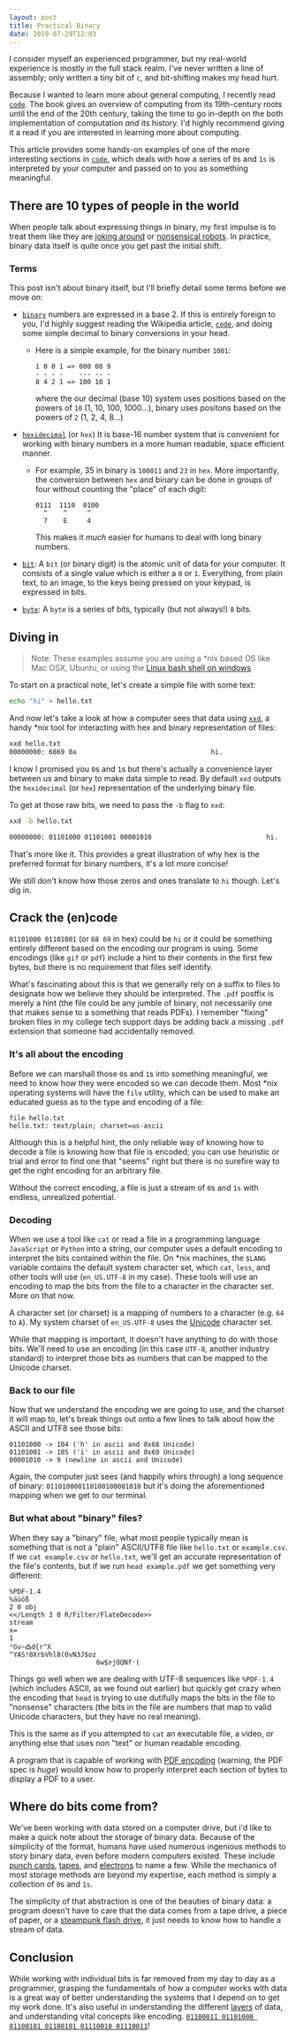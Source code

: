 ```yaml
---
layout: post
title: Practical Binary
date: 2019-07-29T12:03
---
```


I consider myself an experienced programmer, but my real-world experience is mostly in the full stack realm. I've never written a line of assembly; only written a tiny bit of `c`, and bit-shifting makes my head hurt.

 Because I wanted to learn more about general computing, I recently read [`code`][0]. The book gives an overview of computing from its 19th-century roots until the end of the 20th century, taking the time to go in-depth on the both implementation of computation _and_ its history. I'd highly recommend giving it a read if you are interested in learning more about computing.

This article provides some hands-on examples of one of the more interesting sections in [`code`][0], which deals with how a series of `0`s and `1s` is interpreted by your computer and passed on to you as something meaningful.

There are 10 types of people in the world
---

When people talk about expressing things in binary, my first impulse is to treat them like they are [joking around](https://www.convertbinary.com/joke/) or [nonsensical robots](https://www.youtube.com/watch?v=Ia9N_wZaoa4). In practice, binary data itself is quite once you get past the initial shift.


### Terms

This post isn't about binary itself, but I'll briefly detail some terms before we move on:

- [`binary`](https://en.wikipedia.org/wiki/Binary_number) numbers are expressed in a base 2. If this is entirely foreign to you, I'd highly suggest reading the Wikipedia article, [`code`][0], and doing some simple decimal to binary conversions in your head.
    - Here is a simple example, for the binary number `1001`:

        ```
        1 0 0 1 => 000 00 9
        - - - -    --- -- -
        8 4 2 1 => 100 10 1
        ```

      where the our decimal (base 10) system uses positions based on the powers of `10` (1, 10, 100, 1000...), binary uses positons based on the powers of `2` (1, 2, 4, 8...)


- [`hexidecimal`](https://en.wikipedia.org/wiki/Hexadecimal) (or `hex`) It is base-16 number system that is convenient for working with binary numbers in a more human readable, space efficient manner.
    -  For example, 35 in binary is `100011` and `23` in `hex`. More importantly, the conversion between `hex` and binary can be done in groups of four without counting the "place" of each digit:
        ```
        0111  1110  0100
          ^    ^     ^
          7    E     4
        ```
        This makes it _much_ easier for humans to deal with long binary numbers.

- [`bit`](https://en.wikipedia.org/wiki/Bit): A `bit` (or binary digit) is the atomic unit of data for your computer. It consists of a single value which is either a `0` or `1`. Everything, from plain text, to an image, to the keys being pressed on your keypad, is expressed in bits.

- [`byte`](https://en.wikipedia.org/wiki/Byte): A `byte` is a series of bits, typically (but not always!) `8` bits.


Diving in
---

> Note: These examples assume you are using a *nix based OS like Mac OSX, Ubuntu, or using the <a href="https://www.howtogeek.com/249966/how-to-install-and-use-the-linux-bash-shell-on-windows-10/">Linux bash shell on windows</a>

To start on a practical note, let's create a simple file with some text:

```bash
echo "hi" > hello.txt
```

And now let's take a look at how a computer sees that data using [`xxd`](https://linux.die.net/man/1/xxd), a handy *nix tool for interacting with hex and binary representation of files:


```bash
xxd hello.txt
00000000: 6869 0a                                  hi.
```

I know I promised you `0`s and `1`s but there's actually a convenience layer between us and binary to make data simple to read. By default `xxd` outputs the `hexidecimal` (or `hex`) representation of the underlying binary file.

To get at those raw bits, we need to pass the `-b` flag to `xxd`:


```bash
xxd -b hello.txt

00000000: 01101000 01101001 00001010                             hi.
```

That's more like it. This provides a great illustration of why hex is the preferred format for binary numbers, it's a lot more concise!

We still don't know how those zeros and ones translate to `hi` though. Let's dig in.

Crack the (en)code
---

`01101000 01101001` (or `68 69` in hex) could be `hi` or it could be something entirely different based on the encoding our program is using. Some encodings (like `gif` or `pdf`) include a hint to their contents in the first few bytes, but there is no requirement that files self identify.

What's fascinating about this is that we generally rely on a suffix to files to designate how we believe they should be interpreted. The `.pdf` postfix is merely a hint (the file could be any jumble of binary, not necessarily one that makes sense to a something that reads PDFs). I remember "fixing" broken files in my college tech support days be adding back a missing `.pdf` extension that someone had accidentally removed.

### It's all about the encoding

Before we can marshall those `0`s and `1`s into something meaningful, we need to know how they were encoded so we can decode them. Most *nix operating systems will have the `file` utility, which can be used to make an educated guess as to the type and encoding of a file:

```
file hello.txt
hello.txt: text/plain; charset=us-ascii
```

Although this is a helpful hint, the only reliable way of knowing how to decode a file is knowing how that file is encoded; you can use heuristic or trial and error to find one that "seems" right but there is no surefire way to get the right encoding for an arbitrary file.

Without the correct encoding, a file is just a stream of `0`s and `1s` with endless, unrealized potential.

### Decoding

When we use a tool like `cat` or read a file in a programming language `JavaScript` or `Python` into a string, our computer uses a default encoding to interpret the bits contained within the file. On *nix machines, the `$LANG` variable contains the default system character set, which `cat`, `less`, and other tools will use (`en_US.UTF-8` in my case). These tools will use an encoding to map the bits from the file to a character in the character set. More on that now.

A character set (or charset) is a mapping of numbers to a character (e.g. `64` to  `A`). My system charset of `en_US.UTF-8` uses the [Unicode](https://home.unicode.org/) character set.

While that mapping is important, it doesn't have anything to do with those bits. We'll need to use an encoding (in this case `UTF-8`, another industry standard) to interpret those bits as numbers that can be mapped to the Unicode charset.

### Back to our file

Now that we understand the encoding we are going to use, and the charset it will map to, let's break things out onto a few lines to talk about how the ASCII and UTF8 see those bits:

```
01101000 -> 104 ('h' in ascii and 0x68 Unicode)
01101001 -> 105 ('i' in ascii and 0x69 Unicode)
00001010 -> 9 (newline in ascii and Unicode)
```

Again, the computer just sees (and happily whirs through) a long sequence of binary: `011010000110100100001010` but it's doing the aforementioned mapping when we get to our terminal.

### But what about "binary" files?

When they say a "binary" file, what most people typically mean is something that is not a "plain" ASCII/UTF8 file like `hello.txt` or `example.csv`. If we `cat example.csv` or `hello.txt`, we'll get an accurate representation of the file's contents, but if we run `head example.pdf` we get something very different:


```binary
%PDF-1.4
%äüöß
2 0 obj
<</Length 3 0 R/Filter/FlateDecode>>
stream
x=
1
²Gv~߷d{r"X
^YAS!0XrbVhl8(OvN3J$oz
                      6w$ɝjOQNf˒(
```

Things go well when we are dealing with UTF-8 sequences like `%PDF-1.4` (which includes ASCII, as we found out earlier) but quickly get crazy when the encoding that `head` is trying to use dutifully maps the bits in the file to "nonsense" characters (the bits in the file are numbers that map to valid Unicode characters, but they have no real meaning).

This is the same as if you attempted to `cat` an executable file, a video, or anything else that uses non "text" or human readable encoding.

A program that is capable of working with [PDF encoding](https://www.adobe.com/content/dam/acom/en/devnet/pdf/pdfs/PDF32000_2008.pdf) (warning, the PDF spec is _huge_) would know how to properly interpret each section of bytes to display a PDF to a user.

Where do bits come from?
---

We've been working with data stored on a computer drive, but i'd like to make a quick note about the storage of binary data. Because of the simplicity of the format, humans have used numerous ingenious methods to story binary data, even before modern computers existed. These include [punch cards](https://en.wikipedia.org/wiki/Punched_card), [tapes](https://en.wikipedia.org/wiki/Tape_drive), and [electrons](https://en.wikipedia.org/wiki/Flash_memory) to name a few. While the mechanics of most storage methods are beyond my expertise, each method is simply a collection of `0`s and `1s`. 

The simplicity of that abstraction is one of the beauties of binary data: a program doesn't have to care that the data comes from a tape drive, a piece of paper, or a [steampunk flash drive](https://www.amazon.com/Slavatech-Handmade-Pentode-Steampunk-Industrial/dp/B00NB0QYDI), it just needs to know how to handle a stream of data. 

Conclusion
---

While working with individual bits is far removed from my day to day as a programmer, grasping the fundamentals of how a computer works with data is a great way of better understanding the systems that I depend on to get my work done. It's also useful in understanding the different [layers](https://en.wikipedia.org/wiki/OSI_model) of data, and understanding vital concepts like encoding. [`01100011 01101000 01100101 01100101 01110010 01110011`](https://onlineutf8tools.com/convert-binary-to-utf8?input=01100011%2001101000%2001100101%2001100101%2001110010%2001110011)!


[0]: https://www.amazon.com/Code-Language-Computer-Hardware-Software/dp/0735611319
